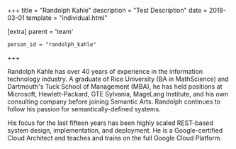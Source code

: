 +++
title = "Randolph Kahle"
description = "Test Description"
date = 2018-03-01
template = "individual.html"

[extra]
  parent = 'team'

    person_id = "randolph_kahle"
+++

Randolph Kahle has over 40 years of experience in the information technology industry. A graduate of Rice University (BA in MathScience) and Dartmouth's Tuck School of Management (MBA), he has held positions at Microsoft, Hewlett-Packard, GTE Sylvania, MageLang Institute, and his own consulting company before joining Semantic Arts. Randolph continues to follow his passion for semantically-defined systems.

His focus for the last fifteen years has been highly scaled REST-based system design, implementation, and deployment. He is a Google-certified Cloud Architect and teaches and trains on the full Google Cloud Platform.
